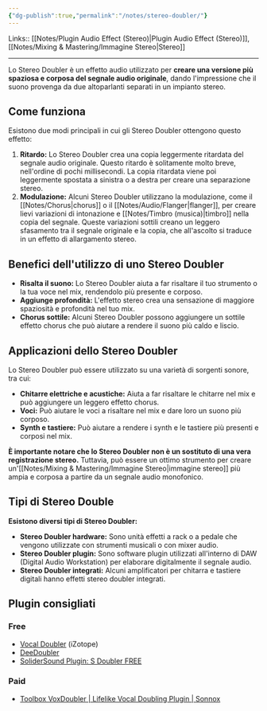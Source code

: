 ```yaml
---
{"dg-publish":true,"permalink":"/notes/stereo-doubler/"}
---
```


Links:: [[Notes/Plugin Audio Effect (Stereo)\|Plugin Audio Effect (Stereo)]], [[Notes/Mixing & Mastering/Immagine Stereo\|Stereo]]

---
Lo Stereo Doubler è un effetto audio utilizzato per **creare una versione più spaziosa e corposa del segnale audio originale**, dando l'impressione che il suono provenga da due altoparlanti separati in un impianto stereo.

## Come funziona

Esistono due modi principali in cui gli Stereo Doubler ottengono questo effetto:

1. **Ritardo:** Lo Stereo Doubler crea una copia leggermente ritardata del segnale audio originale. Questo ritardo è solitamente molto breve, nell'ordine di pochi millisecondi. La copia ritardata viene poi leggermente spostata a sinistra o a destra per creare una separazione stereo.
2. **Modulazione:** Alcuni Stereo Doubler utilizzano la modulazione, come il [[Notes/Chorus\|chorus]] o il [[Notes/Audio/Flanger\|flanger]], per creare lievi variazioni di intonazione e [[Notes/Timbro (musica)\|timbro]] nella copia del segnale. Queste variazioni sottili creano un leggero sfasamento tra il segnale originale e la copia, che all'ascolto si traduce in un effetto di allargamento stereo.


## Benefici dell'utilizzo di uno Stereo Doubler

- **Risalta il suono:** Lo Stereo Doubler aiuta a far risaltare il tuo strumento o la tua voce nel mix, rendendolo più presente e corposo.
- **Aggiunge profondità:** L'effetto stereo crea una sensazione di maggiore spaziosità e profondità nel tuo mix.
- **Chorus sottile:** Alcuni Stereo Doubler possono aggiungere un sottile effetto chorus che può aiutare a rendere il suono più caldo e liscio.

## Applicazioni dello Stereo Doubler

Lo Stereo Doubler può essere utilizzato su una varietà di sorgenti sonore, tra cui:

- **Chitarre elettriche e acustiche:** Aiuta a far risaltare le chitarre nel mix e può aggiungere un leggero effetto chorus.
- **Voci:** Può aiutare le voci a risaltare nel mix e dare loro un suono più corposo.
- **Synth e tastiere:** Può aiutare a rendere i synth e le tastiere più presenti e corposi nel mix.

**È importante notare che lo Stereo Doubler non è un sostituto di una vera registrazione stereo.** Tuttavia, può essere un ottimo strumento per creare un'[[Notes/Mixing & Mastering/Immagine Stereo\|immagine stereo]] più ampia e corposa a partire da un segnale audio monofonico.

## Tipi di Stereo Double

**Esistono diversi tipi di Stereo Doubler:**

- **Stereo Doubler hardware:** Sono unità effetti a rack o a pedale che vengono utilizzate con strumenti musicali o con mixer audio.
- **Stereo Doubler plugin:** Sono software plugin utilizzati all'interno di DAW (Digital Audio Workstation) per elaborare digitalmente il segnale audio.
- **Stereo Doubler integrati:** Alcuni amplificatori per chitarra e tastiere digitali hanno effetti stereo doubler integrati.



## Plugin consigliati

### Free

- [Vocal Doubler](https://www.izotope.com/en/products/vocal-doubler.html) (iZotope) 
- [DeeDoubler](https://plugins4free.com/plugin/3927/)
- [SoliderSound Plugin: S Doubler FREE](https://solidersound.com/plugins/s-doubler/)


### Paid

- [Toolbox VoxDoubler | Lifelike Vocal Doubling Plugin | Sonnox](https://www.sonnox.com/toolbox/voxdoubler)


